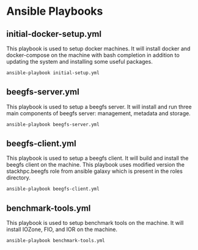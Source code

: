 # Ansible Playbooks

## initial-docker-setup.yml
This playbook is used to setup docker machines. It will install docker and docker-compose on the machine with bash completion in addition to updating the system and installing some useful packages.

```bash
ansible-playbook initial-setup.yml 
```

## beegfs-server.yml
This playbook is used to setup a beegfs server. It will install and run three main components of beegfs server: management, metadata and storage. 

```bash
ansible-playbook beegfs-server.yml 
```

## beegfs-client.yml
This playbook is used to setup a beegfs client. It will build and install the beegfs client on the machine. This playbook uses modified version the stackhpc.beegfs role from ansible galaxy which is present in the roles directory. 

```bash
ansible-playbook beegfs-client.yml 
```

## benchmark-tools.yml
This playbook is used to setup benchmark tools on the machine. It will install IOZone, FIO, and IOR on the machine. 

```bash
ansible-playbook benchmark-tools.yml 
```